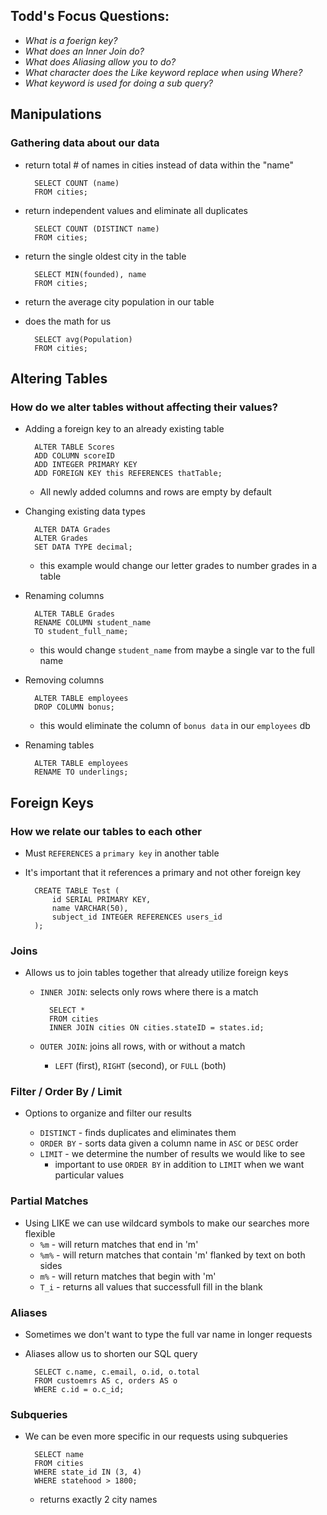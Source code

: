 ## Todd's Focus Questions:
- _What is a foerign key?_
- _What does an Inner Join do?_
- _What does Aliasing allow you to do?_
- _What character does the Like keyword replace when using Where?_
- _What keyword is used for doing a sub query?_

## Manipulations
### Gathering data about our data

- return total # of names in cities instead of data within the "name"

        SELECT COUNT (name)
        FROM cities;

- return independent values and eliminate all duplicates

        SELECT COUNT (DISTINCT name)
        FROM cities;

- return the single oldest city in the table 

        SELECT MIN(founded), name
        FROM cities;

- return the average city population in our table
- does the math for us

        SELECT avg(Population)
        FROM cities;


## Altering Tables
### How do we alter tables without affecting their values?

- Adding a foreign key to an already existing table

        ALTER TABLE Scores
        ADD COLUMN scoreID
        ADD INTEGER PRIMARY KEY
        ADD FOREIGN KEY this REFERENCES thatTable;

    - All newly added columns and rows are empty by default 

- Changing existing data types

        ALTER DATA Grades
        ALTER Grades
        SET DATA TYPE decimal;

    - this example would change our letter grades to number grades in a table

- Renaming columns

        ALTER TABLE Grades  
        RENAME COLUMN student_name
        TO student_full_name;

    - this would change `student_name` from maybe a single var to the full name 

- Removing columns

        ALTER TABLE employees
        DROP COLUMN bonus;

    - this would eliminate the column of `bonus data` in our `employees` db

- Renaming tables
        
        ALTER TABLE employees
        RENAME TO underlings;


## Foreign Keys
### How we relate our tables to each other

- Must `REFERENCES` a `primary key` in another table
- It's important that it references a primary and not other foreign key

        CREATE TABLE Test (
            id SERIAL PRIMARY KEY,
            name VARCHAR(50),
            subject_id INTEGER REFERENCES users_id
        );

### Joins

- Allows us to join tables together that already utilize foreign keys
    - `INNER JOIN`: selects only rows where there is a match

            SELECT *
            FROM cities 
            INNER JOIN cities ON cities.stateID = states.id;

    - `OUTER JOIN`: joins all rows, with or without a match
        - `LEFT` (first), `RIGHT` (second), or `FULL` (both)

### Filter / Order By / Limit

- Options to organize and filter our results

    - `DISTINCT` - finds duplicates and eliminates them
    - `ORDER BY` - sorts data given a column name in `ASC` or `DESC` order
    - `LIMIT` - we determine the number of results we would like to see
        - important to use `ORDER BY` in addition to `LIMIT` when we want particular values 

### Partial Matches

- Using LIKE we can use wildcard symbols to make our searches more flexible 
    - `%m` - will return matches that end in 'm'
    - `%m%` - will return matches that contain 'm' flanked by text on both sides
    - `m%` - will return matches that begin with 'm'
    - `T_i` - returns all values that successfull fill in the blank

### Aliases
- Sometimes we don't want to type the full var name in longer requests
- Aliases allow us to shorten our SQL query 

        SELECT c.name, c.email, o.id, o.total
        FROM custoemrs AS c, orders AS o
        WHERE c.id = o.c_id;

### Subqueries 
- We can be even more specific in our requests using subqueries 

        SELECT name
        FROM cities 
        WHERE state_id IN (3, 4)
        WHERE statehood > 1800;

    - returns exactly 2 city names 